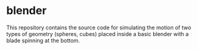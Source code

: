 blender
=======

This repository contains the source code for simulating the motion of two types of geometry (spheres, cubes) placed inside a basic blender with a blade spinning at the bottom.
